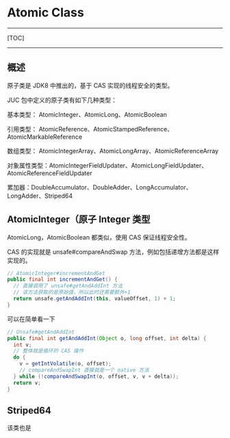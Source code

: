 # Atomic Class

---

[TOC]

---

## 概述

原子类是 JDK8 中推出的，基于 CAS 实现的线程安全的类型。

JUC 包中定义的原子类有如下几种类型：

基本类型： AtomicInteger、AtomicLong、AtomicBoolean

引用类型： AtomicReference、AtomicStampedReference、AtomicMarkableReference

数组类型： AtomicIntegerArray、AtomicLongArray、AtomicReferenceArray

对象属性类型：AtomicIntegerFieldUpdater、AtomicLongFieldUpdater、AtomicReferenceFieldUpdater

累加器：DoubleAccumulator、DoubleAdder、LongAccumulator、LongAdder、Striped64





## AtomicInteger（原子 Integer 类型

AtomicLong，AtomicBoolean 都类似，使用 CAS 保证线程安全性。

CAS 的实现就是 unsafe#compareAndSwap 方法，例如包括递增方法都是这样实现的。

```java
// AtomicInteger#incrementAndGet
public final int incrementAndGet() {
  // 直接调用了 unsafe#getAndAddInt 方法
  // 该方法获取的是原始值，所以此时还需要额外+1
  return unsafe.getAndAddInt(this, valueOffset, 1) + 1;
}
```

可以在简单看一下 

```java
// Unsafe#getAndAddInt
public final int getAndAddInt(Object o, long offset, int delta) {
  int v;
  // 整体就是循环的 CAS 操作
  do {
    v = getIntVolatile(o, offset);
    // compareAndSwapInt 直接就是一个 native 方法
  } while (!compareAndSwapInt(o, offset, v, v + delta));
  return v;
}
```





## Striped64

该类也是